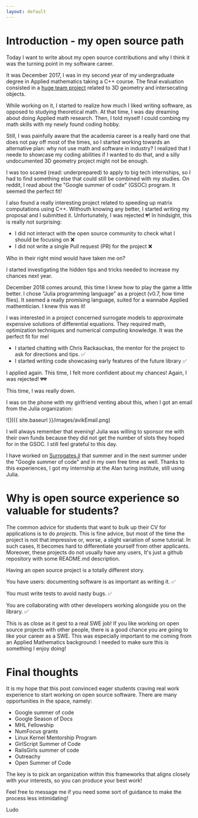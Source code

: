 ```yaml
---
layout: default
---
```


# Introduction - my open source path <a id="intro"></a>

Today I want to write about my open source contributions and why 
I think it was the turning point in my software career. 

It was December 2017, I was in my second year of my undergraduate degree in Applied mathematics taking a C++ course. The final evaluation consisted in a [huge team project](https://github.com/ludoro/Matlab_project) related to 3D geometry and intersecating objects.

While working on it, I started to realize how much I liked writing software, as opposed to studying theoretical math. At that time, I was day dreaming about doing Applied math research. Then, I told myself I could combing my math skills with my newly found coding hobby. 

Still, I was painfully aware that the academia career is a really hard one that does not pay off most of the times, so I started working towards an alternative plan: why not use math and software in industry? I realized that I neede to showcase my coding abilities if I wanted to do that, and a silly undocumented 3D geometry project might not be enough. 

I was too scared (read: underprepared) to apply to big tech internships, so I had to find something else that could still be combined with my studies. 
On reddit, I read about the "Google summer of code" (GSOC) program. It seemed the perfect fit! 

I also found a really interesting project related to speeding up matrix computations using C++. Withouth knowing any better, I started writing my proposal and I submitted it.
Unfortunately, I was rejected 💔! 
In hindsight, this is really not surprising:
- I did not interact with the open source community to check what I should be focusing on ❌
- I did not write a single Pull request (PR) for the project ❌

Who in their right mind would have taken me on? 

I started investigating the hidden tips and tricks needed to increase my chances next year. 

December 2018 comes around, this time I knew how to play the game a little better. I chose "Julia programming language" as a project (v0.7, how time flies). It seemed a really promising language, suited for a wannabe Applied mathemtician. I knew this was it! 

I was interested in a project concerned surrogate models to approximate expensive solutions of differential equations. They required math, optimization techniques and numerical computing knowledge. It was the perfect fit for me! 

- I started chatting with Chris Rackauckas, the mentor for the project to ask for directions and tips. ✅ 
- I started writing code showcasing early features of the future library ✅

I applied again. This time, I felt more confident about my chances!
Again, I was rejected! 💔💔 

This time, I was really down.

I was on the phone with my girlfriend venting about this, when I got an email from the Julia organization: 

![]({{ site.baseurl }}/images/avikEmail.png)

I will always remember that evening! Julia was willing to sponsor me with their own funds because they did not get the number of slots they hoped for in the GSOC. I still feel grateful to this day. 

I have worked on [Surrogates.jl](https://github.com/SciML/Surrogates.jl) that summer and in the next summer under the "Google summer of code" and in my own free time as well. Thanks to this experiences, I got my internship at the Alan turing institute, still using Julia. 

 
# Why is open source experience so valuable for students? <a id="back"></a>

The common advice for students that want to bulk up their CV for applications is to do *projects*. This is fine advice, but most of the time the project is not that impressive or, worse, a slight variation of some tutorial. In such cases, It becomes hard to differentiate yourself from other applicants. Moreover, these projects do not usually have any users, It's just a github repository with some README.md description. 

Having an open source project is a totally different story. 

You have users: documenting software is as important as writing it. ✅

You must write tests to avoid nasty bugs. ✅

You are collaborating with other developers working alongside you on the library. ✅

This is as close as it gest to a real SWE job! If you like working on open source projects with other people, there is a good chance you are going to like your career as a SWE. This was especially important to me coming from an Applied Mathematics background: I needed to make sure this is something I enjoy doing! 

# Final thoughts<a id="final"></a>

It is my hope that this post convinced eager students craving real work experience to start working on open source software. There are many opportunities in the space, namely:
- Google summer of code
- Google Season of Docs
- MHL Fellowship
- NumFocus grants 
- Linux Kernel Mentorship Program
- GirlScript Summer of Code
- RailsGirls summer of code
- Outreachy
- Open Summer of Code

The key is to pick an organization within this frameworks that aligns closely with your interests, so you can produce your best work!

Feel free to message me if you need some sort of guidance to make the process less intimidating! 

Ludo



